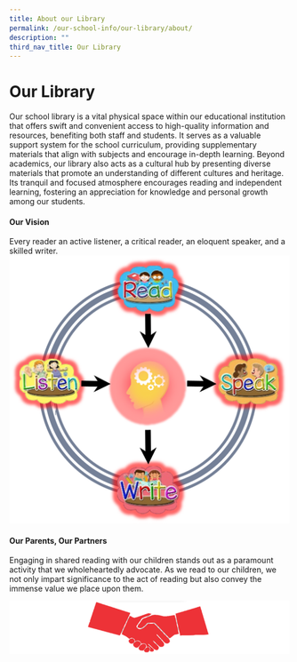 ```yaml
---
title: About our Library
permalink: /our-school-info/our-library/about/
description: ""
third_nav_title: Our Library
---
```

# **Our Library**

Our school library is a vital physical space within our educational institution that offers swift and convenient access to high-quality information and resources, benefiting both staff and students. It serves as a valuable support system for the school curriculum, providing supplementary materials that align with subjects and encourage in-depth learning. Beyond academics, our library also acts as a cultural hub by presenting diverse materials that promote an understanding of different cultures and heritage. Its tranquil and focused atmosphere encourages reading and independent learning, fostering an appreciation for knowledge and personal growth among our students.

#### **Our Vision**
Every reader an active listener, a critical reader, an eloquent speaker, and a skilled writer.
![](/images/Library/picture2.png)

#### **Our Parents, Our Partners**
Engaging in shared reading with our children stands out as a paramount activity that we wholeheartedly advocate. As we read to our children, we not only impart significance to the act of reading but also convey the immense value we place upon them.

![](/images/Library/untitled3.png)